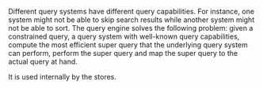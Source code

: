 Different query systems have different query capabilities. For instance, one system might not be able to skip search results while another system might not be able to sort. The query engine solves the following problem: given a constrained query, a query system with well-known query capabilities, compute the most efficient super query that the underlying query system can perform, perform the super query and map the super query to the actual query at hand.

It is used internally by the stores.